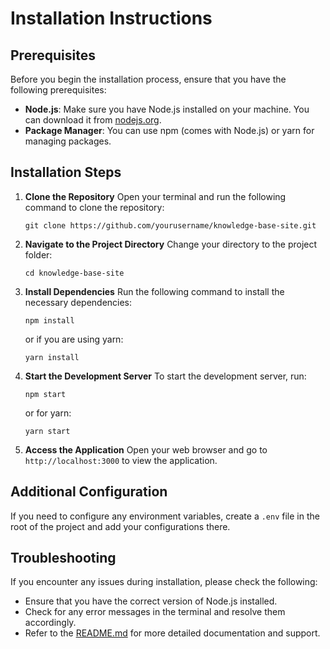 # Installation Instructions

## Prerequisites
Before you begin the installation process, ensure that you have the following prerequisites:

- **Node.js**: Make sure you have Node.js installed on your machine. You can download it from [nodejs.org](https://nodejs.org/).
- **Package Manager**: You can use npm (comes with Node.js) or yarn for managing packages.

## Installation Steps

1. **Clone the Repository**
   Open your terminal and run the following command to clone the repository:
   ```
   git clone https://github.com/yourusername/knowledge-base-site.git
   ```

2. **Navigate to the Project Directory**
   Change your directory to the project folder:
   ```
   cd knowledge-base-site
   ```

3. **Install Dependencies**
   Run the following command to install the necessary dependencies:
   ```
   npm install
   ```
   or if you are using yarn:
   ```
   yarn install
   ```

4. **Start the Development Server**
   To start the development server, run:
   ```
   npm start
   ```
   or for yarn:
   ```
   yarn start
   ```

5. **Access the Application**
   Open your web browser and go to `http://localhost:3000` to view the application.

## Additional Configuration
If you need to configure any environment variables, create a `.env` file in the root of the project and add your configurations there.

## Troubleshooting
If you encounter any issues during installation, please check the following:

- Ensure that you have the correct version of Node.js installed.
- Check for any error messages in the terminal and resolve them accordingly.
- Refer to the [README.md](../README.md) for more detailed documentation and support.